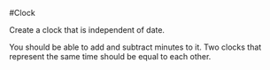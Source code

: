 #Clock

Create a clock that is independent of date.

You should be able to add and subtract minutes to it. Two clocks that represent the same time should be equal to each other.


